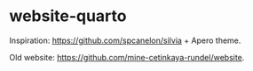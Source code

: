 # website-quarto

Inspiration: https://github.com/spcanelon/silvia + Apero theme.

Old website: https://github.com/mine-cetinkaya-rundel/website.


